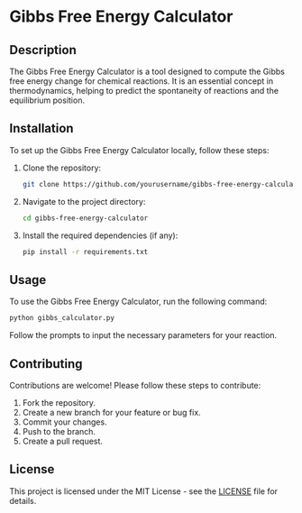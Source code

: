 # Gibbs Free Energy Calculator

## Description
The Gibbs Free Energy Calculator is a tool designed to compute the Gibbs free energy change for chemical reactions. It is an essential concept in thermodynamics, helping to predict the spontaneity of reactions and the equilibrium position.

## Installation
To set up the Gibbs Free Energy Calculator locally, follow these steps:

1. Clone the repository:
   ```bash
   git clone https://github.com/yourusername/gibbs-free-energy-calculator.git
   ```
2. Navigate to the project directory:
   ```bash
   cd gibbs-free-energy-calculator
   ```
3. Install the required dependencies (if any):
   ```bash
   pip install -r requirements.txt
   ```

## Usage
To use the Gibbs Free Energy Calculator, run the following command:
```bash
python gibbs_calculator.py
```
Follow the prompts to input the necessary parameters for your reaction.

## Contributing
Contributions are welcome! Please follow these steps to contribute:
1. Fork the repository.
2. Create a new branch for your feature or bug fix.
3. Commit your changes.
4. Push to the branch.
5. Create a pull request.

## License
This project is licensed under the MIT License - see the [LICENSE](LICENSE) file for details.
